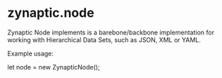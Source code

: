 # zynaptic.node
Zynaptic Node implements is a barebone/backbone implementation for working with Hierarchical Data Sets, such as JSON, XML or YAML.
                                                                               
Example usage:

let node = new ZynapticNode();

